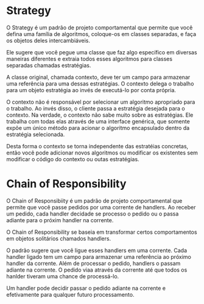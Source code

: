 # Strategy

O Strategy é um padrão de projeto comportamental que permite que você defina uma família de 
algoritmos, coloque-os em classes separadas, e faça os objetos deles intercambiáveis.

Ele sugere que você pegue uma classe que faz algo específico em diversas maneiras diferentes e extraia todos esses algoritmos para classes separadas chamadas estratégias.

A classe original, chamada contexto, deve ter um campo para armazenar uma referência para uma dessas estratégias. O contexto delega o trabalho para um objeto estratégia ao invés de executá-lo por conta própria.

O contexto não é responsável por selecionar um algoritmo apropriado para o trabalho. Ao invés disso, o cliente passa a estratégia desejada para o contexto. Na verdade, o contexto não sabe muito sobre as estratégias. Ele trabalha com todas elas através de uma interface genérica, que somente expõe um único método para acionar o algoritmo encapsulado dentro da estratégia selecionada.

Desta forma o contexto se torna independente das estratéias concretas, então você pode adicionar novos algoritmos ou modificar os existentes sem modificar o código do contexto ou outas estratégias.

# Chain of Responsibility

O Chain of Responsibiity é um padrão de projeto comportamental que permite que você passe pedidos por uma corrente de handlers. Ao receber um pedido, cada handler decidade se processo o pedido ou o passa adiante para o próxim handler na corrente.

O Chain of Responsibility se baseia em transformar certos comportamentos em objetos solitários chamados handlers.

O padrão sugere que você ligue esses handlers em uma corrente. Cada handler ligado tem um campo para armazenar uma referência ao próximo handler da corrente. Além de processar o pedido, handlers o passam adiante na corrente. O pedido viaa através da corrente até que todos os hanlder tiveram uma chance de processá-lo.

Um handler pode decidir passar o pedido adiante na corrente e efetivamente para qualquer futuro processamento.